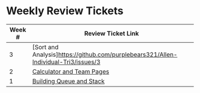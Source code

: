 # Weekly Review Tickets


| Week # | Review Ticket Link |
| ---   | ---    |
| 3 | [Sort and Analysis]https://github.com/purplebears321/Allen-Individual-Tri3/issues/3|
| 2 | [Calculator and Team Pages](https://github.com/purplebears321/Allen-Individual-Tri3/issues/2)|
| 1 | [Building Queue and Stack](https://github.com/purplebears321/Allen-Individual-Tri3/issues/1)|

